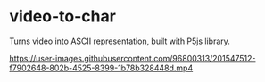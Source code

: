 # video-to-char
Turns video into ASCII representation, built with P5js library.


https://user-images.githubusercontent.com/96800313/201547512-f7902648-802b-4525-8399-1b78b328448d.mp4

